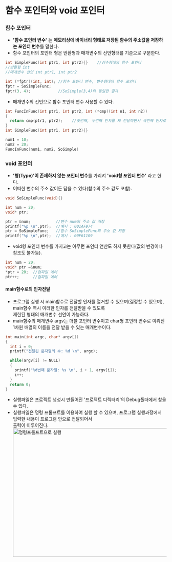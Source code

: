 함수 포인터와 void 포인터
===
### 함수 포인터
* **'함수 포인터 변수'** 는 **메모리상에 바이너리 형태로 저장된 함수의 주소값을 저장하는 포인터 변수**를 말한다.
* 함수 포인터의 포인터 형은 반환형과 매개변수의 선언형태를 기준으로 구분한다.
```cpp
int SimpleFunc(int ptr1, int ptr2){}	//상수형태의 함수 포인터
//반환형 int
//매개변수 선언 int ptr1, int ptr2

int (*fptr)(int, int); //함수 포인터 변수, 변수형태의 함수 포인터
fptr = SoSimpleFunc;
fptr(3, 4);            //SoSimple(3,4)와 동일한 결과
```
* 매개변수의 선언으로 함수 포인터 변수 사용할 수 있다.
```cpp
int FuncInFunc(int ptr1, int ptr2, int (*cmp)(int n1, int n2))
{
  return cmp(ptr1, ptr2);    //첫번째, 두번째 인자를 재 전달하면서 세번째 인자로 전달된 함수를 호출
}
int SimpleFunc(int ptr1, int ptr2){}

num1 = 10;
num2 = 20;
FuncInFunc(num1, num2, SoSimple)
```
### void 포인터
* **'형(Type)'이 존재하지 않는 포인터 변수**를 가리켜 **'void형 포인터 변수'** 라고 한다.
* 어떠한 변수의 주소 값이든 담을 수 있다(함수의 주소 값도 포함).
```cpp
void SoSimpleFunc(void){}

int num = 20;
void* ptr;

ptr = &num;           //변수 num의 주소 값 저장
printf("%p \n",ptr);  //예시 : 001AF974
ptr = SoSimpleFunc;   //함수 SoSimpleFunc의 주소 값 저장
printf("%p \n",ptr);  //예시 : 00F61109
```
* void형 포인터 변수를 가지고는 아무런 포인터 연산도 하지 못한다(값의 변경이나 참조도 불가능).
```cpp
int num = 20;
void* ptr =&num;
*ptr = 20;	//컴파일 에러
ptr++;		//컴파일 에러
```
#### main함수로의 인자전달
* 프로그램 실행 시 main함수로 전달할 인자를 열거할 수 있으며(결정할 수 있으며), main함수 역시 이러한 인자를 전달받을 수 있도록 <br/>제한된 형태의 매개변수 선언이 가능하다.
* main함수의 매개변수 argv는 더블 포인터 변수이고 char형 포인터 변수로 이뤄진 1차원 배열의 이름을 전달 받을 수 있는 매개변수이다.

```cpp
int main(int argc, char* argv[])
{
  int i = 0;
  printf("전달된 문자열의 수: %d \n", argc);

  while(argv[i] != NULL)
  {
    printf("%d번째 문자열: %s \n", i + 1, argv[i]);
    i++;
  }
  return 0;
}
```
* 실행파일은 프로젝트 생성시 만들어진 '프로젝트 디렉터리'의 Debug폴더에서 찾을 수 있다.
* 실행파일은 명령 프롬프트를 이용하여 실행 할 수 있으며, 프로그램 실행과정에서 입력한 내용이 프로그램 안으로 전달되어서<br/> 출력이 이루어진다.<br/>
<img src = "https://github.com/YouAndMeToo3323/TIL/assets/126636390/12501d4d-10b7-4ea9-8b56-6384bbf8b145" width ="850px" height= "400px" title = "명령프롬프트으로 실행"></img>
